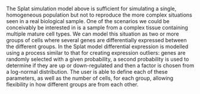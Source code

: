 The Splat simulation model above is sufficient for simulating a single, homogeneous population but not to reproduce the more complex situations seen in a real biological sample. One of the scenarios we could be conceivably be interested in is a sample from a complex tissue containing multiple mature cell types. We can model this situation as two or more groups of cells where several genes are differentially expressed between the different groups. In the Splat model differential expression is modelled using a process similar to that for creating expression outliers: genes are randomly selected with a given probability, a second probability is used to determine if they are up or down-regulated and then a factor is chosen from a log-normal distribution. The user is able to define each of these parameters, as well as the number of cells, for each group, allowing flexibility in how different groups are from each other. 